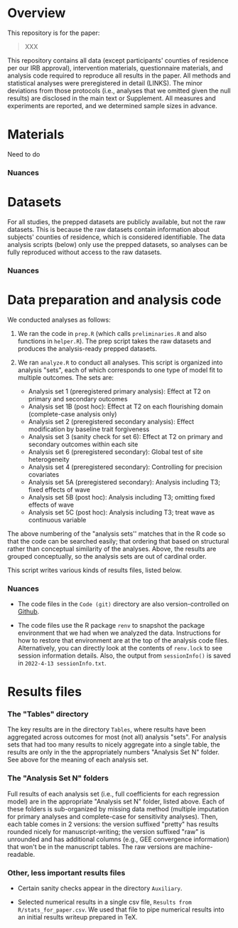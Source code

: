 


# Overview

This repository is for the paper:

> XXX

This repository contains all data (except participants' counties of residence per our IRB approval), intervention materials, questionnaire materials, and analysis code required to reproduce all results in the paper. All methods and statistical analyses were preregistered in detail (LINKS). The minor deviations from those protocols (i.e., analyses that we omitted given the null results) are disclosed in the main text or Supplement. All measures and experiments are reported, and we determined
sample sizes in advance. 


# Materials

Need to do


### Nuances 


# Datasets

For all studies, the prepped datasets are publicly available, but not the raw datasets. This is because the raw datasets contain information about subjects' counties of residence, which is considered identifiable. The data analysis scripts (below) only use the prepped datasets, so analyses can be fully reproduced without access to the raw datasets.

### Nuances  


# Data preparation and analysis code

We conducted analyses as follows:

1. We ran the code in `prep.R` (which calls `preliminaries.R` and also functions in `helper.R`). The prep script takes the raw datasets and produces the analysis-ready prepped datasets.

2. We ran `analyze.R` to conduct all analyses. This script is organized into analysis "sets", each of which corresponds to one type of model fit to multiple outcomes. The sets are:

    * Analysis set 1 (preregistered primary analysis): Effect at T2 on primary and secondary outcomes
    * Analysis set 1B (post hoc): Effect at T2 on each flourishing domain (complete-case analysis only)
    * Analysis set 2 (preregistered secondary analysis): Effect modification by baseline trait forgiveness
    * Analysis set 3 (sanity check for set 6): Effect at T2 on primary and secondary outcomes within each site
    * Analysis set 6 (preregistered secondary): Global test of site heterogeneity
    * Analysis set 4 (preregistered secondary): Controlling for precision covariates
    * Analysis set 5A (preregistered secondary): Analysis including T3; fixed effects of wave 
    * Analysis set 5B (post hoc): Analysis including T3; omitting fixed effects of wave 
    * Analysis set 5C (post hoc): Analysis including T3; treat wave as continuous variable

The above numbering of the "analysis sets'' matches that in the R code so that the code can be searched easily; that ordering that based on structural rather than conceptual similarity of the analyses. Above, the results are grouped conceptually, so the analysis sets are out of cardinal order.

This script writes various kinds of results files, listed below.


### Nuances  

* The code files in the `Code (git)` directory are also version-controlled on [Github](https://github.com/mayamathur/ev_rct).

* The code files use the R package `renv` to snapshot the package environment that we had when we analyzed the data. Instructions for how to restore that environment are at the top of the analysis code files. Alternatively, you can directly look at the contents of `renv.lock` to see session information details. Also, the output from `sessionInfo()` is saved in `2022-4-13 sessionInfo.txt`.


# Results files

### The "Tables" directory

The key results are in the directory `Tables`, where results have been aggregated across outcomes for most (not all) analysis "sets". For analysis sets that had too many results to nicely aggregate into a single table, the results are only in the the appropriately numbers "Analysis Set N" folder. See above for the meaning of each analysis set. 

### The "Analysis Set N" folders

Full results of each analysis set (i.e., full coefficients for each regression model) are in the appropriate "Analysis set N" folder, listed above. Each of these folders is sub-organized by missing data method (multiple imputation for primary analyses and complete-case for sensitivity analyses). Then, each table comes in 2 versions: the version suffixed "pretty" has results rounded nicely for manuscript-writing; the version suffixed "raw" is unrounded and has additional columns (e.g., GEE convergence information) that won't be in the manuscript tables. The raw versions are machine-readable.


### Other, less important results files 

* Certain sanity checks appear in the directory `Auxiliary`.

* Selected numerical results in a single csv file, `Results from R/stats_for_paper.csv`. We used that file to pipe numerical results into an initial results writeup prepared in TeX.


